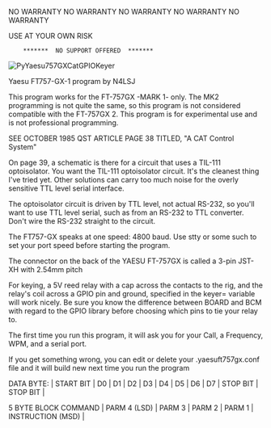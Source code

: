 
NO WARRANTY
NO WARRANTY
NO WARRANTY
NO WARRANTY
NO WARRANTY

USE AT YOUR OWN RISK

        *******  NO SUPPORT OFFERED  *******

![PyYaesu757GXCatGPIOKeyer](https://user-images.githubusercontent.com/76819904/107884062-b25abf80-6ec0-11eb-9623-6396d4330294.png)

Yaesu FT757-GX-1 program by N4LSJ

This program works for the FT-757GX -MARK 1- only.  The MK2 programming
is not quite the same, so this program is not considered compatible
with the FT-757GX 2.   This program is for experimental use and is
not professional programming.

SEE OCTOBER 1985 QST ARTICLE PAGE 38 TITLED, "A CAT Control System"

On page 39, a schematic is there for a circuit that uses a TIL-111
optoisolator.  You want the TIL-111 optoisolator circuit.  It's the
cleanest thing I've tried yet.  Other solutions can carry too much
noise for the overly sensitive TTL level serial interface.

The optoisolator circuit is driven by TTL level, not actual RS-232,
so you'll want to use TTL level serial, such as from an RS-232 to
TTL converter.  Don't wire the RS-232 straight to the circuit.

The FT757-GX speaks at one speed: 4800 baud.  Use stty or some such
to set your port speed before starting the program.

The connector on the back of the YAESU FT-757GX is called a
3-pin JST-XH with 2.54mm pitch

For keying, a 5V reed relay with a cap across the contacts to
the rig, and the relay's coil across a GPIO pin and ground,
specified in the keyer= variable will work nicely.
Be sure you know the difference between BOARD and BCM with
regard to the GPIO library before choosing which pins to tie
your relay to.

The first time you run this program, it will ask you for your
Call, a Frequency, WPM, and a serial port.

If you get something wrong, you can edit or delete your .yaesuft757gx.conf
file and it will build new next time you run the program


DATA BYTE:
| START BIT | D0 | D1 | D2 | D3 | D4 | D5 | D6 | D7 | STOP BIT | STOP BIT |

5 BYTE BLOCK COMMAND
| PARM 4 (LSD) | PARM 3 | PARM 2 | PARM 1 | INSTRUCTION (MSD) |


